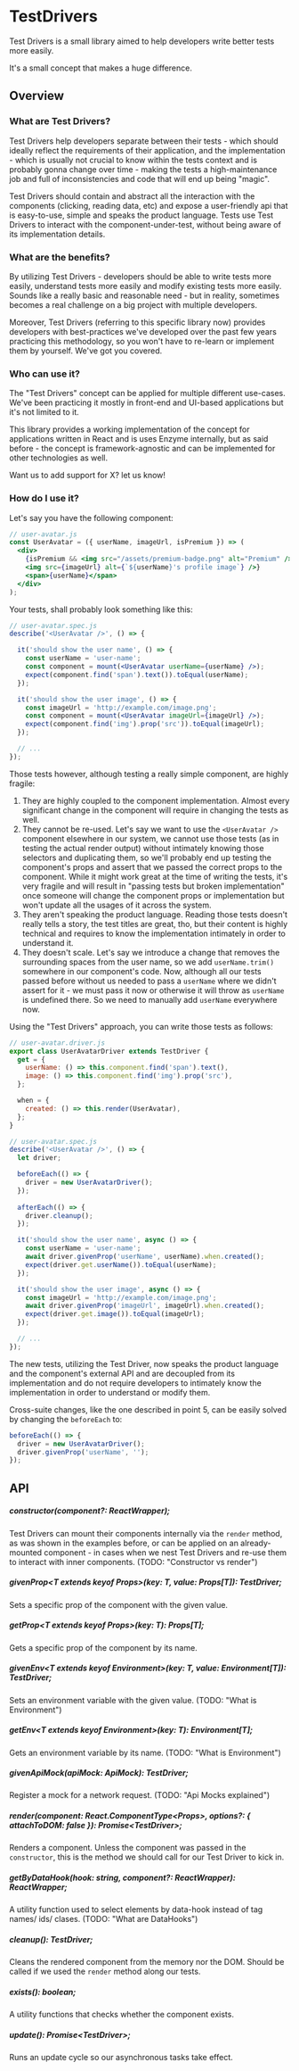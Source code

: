 # TestDrivers
Test Drivers is a small library aimed to help developers write better tests more easily.

It's a small concept that makes a huge difference.

## Overview

### What are Test Drivers?
Test Drivers help developers separate between their tests - which should ideally reflect the requirements of their application, and the implementation - which is usually not crucial to know within the tests context and is probably gonna change over time - making the tests a high-maintenance job and full of inconsistencies and code that will end up being "magic".

Test Drivers should contain and abstract all the interaction with the components (clicking, reading data, etc) and expose a user-friendly api that is easy-to-use, simple and speaks the product language. Tests use Test Drivers to interact with the component-under-test, without being aware of its implementation details.

### What are the benefits?
By utilizing Test Drivers - developers should be able to write tests more easily, understand tests more easily and modify existing tests more easily. Sounds like a really basic and reasonable need - but in reality, sometimes becomes a real challenge on a big project with multiple developers.

Moreover, Test Drivers (referring to this specific library now) provides developers with best-practices we've developed over the past few years practicing this methodology, so you won't have to re-learn or implement them by yourself. We've got you covered.

### Who can use it?
The "Test Drivers" concept can be applied for multiple different use-cases. We've been practicing it mostly in front-end and UI-based applications but it's not limited to it.

This library provides a working implementation of the concept for applications written in React and is uses Enzyme internally, but as said before - the concept is framework-agnostic and can be implemented for other technologies as well.

Want us to add support for X? let us know!

### How do I use it?

Let's say you have the following component:
```jsx harmony
// user-avatar.js
const UserAvatar = ({ userName, imageUrl, isPremium }) => (
  <div>
    {isPremium && <img src="/assets/premium-badge.png" alt="Premium" />}
    <img src={imageUrl} alt={`${userName}'s profile image`} />}
    <span>{userName}</span>
  </div>
);
```
Your tests, shall probably look something like this:
```jsx harmony
// user-avatar.spec.js
describe('<UserAvatar />', () => {

  it('should show the user name', () => {
    const userName = 'user-name';
    const component = mount(<UserAvatar userName={userName} />);
    expect(component.find('span').text()).toEqual(userName);
  });

  it('should show the user image', () => {
    const imageUrl = 'http://example.com/image.png';
    const component = mount(<UserAvatar imageUrl={imageUrl} />);
    expect(component.find('img').prop('src')).toEqual(imageUrl);
  });

  // ...
});
```

Those tests however, although testing a really simple component, are highly fragile:
1. They are highly coupled to the component implementation. Almost every significant change in the component will require in changing the tests as well.
2. They cannot be re-used. Let's say we want to use the `<UserAvatar />` component elsewhere in our system, we cannot use those tests (as in testing the actual render output) without intimately knowing those selectors and duplicating them, so we'll probably end up testing the component's props and assert that we passed the correct props to the component. While it might work great at the time of writing the tests, it's very fragile and will result in "passing tests but broken implementation" once someone will change the component props or implementation but won't update all the usages of it across the system.
3. They aren't speaking the product language. Reading those tests doesn't really tells a story, the test titles are great, tho, but their content is highly technical and requires to know the implementation intimately in order to understand it.
4. They doesn't scale. Let's say we introduce a change that removes the surrounding spaces from the user name, so we add `userName.trim()` somewhere in our component's code. Now, although all our tests passed before without us needed to pass a `userName` where we didn't assert for it - we must pass it now or otherwise it will throw as `userName` is undefined there. So we need to manually add `userName` everywhere now.

Using the "Test Drivers" approach, you can write those tests as follows:
```jsx harmony
// user-avatar.driver.js
export class UserAvatarDriver extends TestDriver {
  get = {
    userName: () => this.component.find('span').text(),
    image: () => this.component.find('img').prop('src'),
  };

  when = {
    created: () => this.render(UserAvatar),
  };
}
```
```jsx harmony
// user-avatar.spec.js
describe('<UserAvatar />', () => {
  let driver;

  beforeEach(() => {
    driver = new UserAvatarDriver();
  });
  
  afterEach(() => {
  	driver.cleanup();
  });

  it('should show the user name', async () => {
    const userName = 'user-name';
    await driver.givenProp('userName', userName).when.created();
    expect(driver.get.userName()).toEqual(userName);
  });

  it('should show the user image', async () => {
    const imageUrl = 'http://example.com/image.png';
    await driver.givenProp('imageUrl', imageUrl).when.created();
    expect(driver.get.image()).toEqual(imageUrl);
  });

  // ...
});
```

The new tests, utilizing the Test Driver, now speaks the product language and the component's external API and are decoupled from its implementation and do not require developers to intimately know the implementation in order to understand or modify them.

Cross-suite changes, like the one described in point 5, can be easily solved by changing the `beforeEach` to:
```jsx harmony
beforeEach(() => {
  driver = new UserAvatarDriver();
  driver.givenProp('userName', '');
});
```

## API

##### constructor(component?: ReactWrapper);
Test Drivers can mount their components internally via the `render` method, as was shown in the examples before, or can be applied on an already-mounted component - in cases when we nest Test Drivers and re-use them to interact with inner components. (TODO: "Constructor vs render") 

##### givenProp\<T extends keyof Props\>(key: T, value: Props[T]): TestDriver;
Sets a specific prop of the component with the given value.

##### getProp\<T extends keyof Props\>(key: T): Props[T];
Gets a specific prop of the component by its name.

##### givenEnv\<T extends keyof Environment\>(key: T, value: Environment[T]): TestDriver;
Sets an environment variable with the given value. (TODO: "What is Environment")

##### getEnv\<T extends keyof Environment\>(key: T): Environment[T];
Gets an environment variable by its name. (TODO: "What is Environment")

##### givenApiMock(apiMock: ApiMock): TestDriver;
Register a mock for a network request. (TODO: "Api Mocks explained")

##### render(component: React.ComponentType\<Props\>, options?: { attachToDOM: false }): Promise\<TestDriver\>;
Renders a component. Unless the component was passed in the `constructor`, this is the method we should call for our Test Driver to kick in.

##### getByDataHook(hook: string, component?: ReactWrapper): ReactWrapper;
A utility function used to select elements by data-hook instead of tag names/ ids/ clases. (TODO: "What are DataHooks")

##### cleanup(): TestDriver;
Cleans the rendered component from the memory nor the DOM. Should be called if we used the `render` method along our tests.

##### exists(): boolean;
A utility functions that checks whether the component exists.

##### update(): Promise\<TestDriver\>;
Runs an update cycle so our asynchronous tasks take effect.
